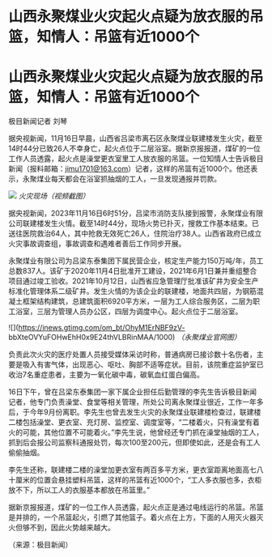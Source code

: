 # 山西永聚煤业火灾起火点疑为放衣服的吊篮，知情人：吊篮有近1000个

# 山西永聚煤业火灾起火点疑为放衣服的吊篮，知情人：吊篮有近1000个

极目新闻记者 刘琴

据央视新闻，11月16日早晨，山西省吕梁市离石区永聚煤业联建楼发生火灾，截至14时44分已致26人不幸身亡，起火点位于二层浴室。据新京报报道，煤矿的一位工作人员透露，起火点是澡堂更衣室里工人放衣服的吊篮。一位知情人士告诉极目新闻（报料邮箱：jimu1701@163.com）记者，这样的吊篮有近1000个。他还表示，永聚煤业每天都会在浴室抓抽烟的工人，一旦发现通报并罚款。

![](https://inews.gtimg.com/om_bt/OQyYIh5tP65ZRpXF8JBNZ0bBe63CsqyKG5cJgzvWjcXrEAA/1000)
_火灾现场（视频截图）_

据央视新闻，2023年11月16日6时51分，吕梁市消防支队接到报警，永聚煤业有限公司联建楼发生火情。截至14时44分，现场火势已扑灭，搜救工作基本结束。已送往医院救治64人，其中抢救无效死亡26人，住院治疗38人。山西省政府已成立火灾事故调查组，事故调查和遇难者善后工作同步开展。

永聚煤业有限公司为吕梁东泰集团下属民营企业，核定生产能力150万吨/年，员工总数837人。该矿于2020年11月4日批准开工建设，2021年6月1日兼并重组整合项目通过竣工验收。2021年10月12日，山西省应急管理厅批准该矿井为安全生产标准化管理体系二级矿井。发生火情的为该企业的联建楼，地面共四层，为钢筋混凝土框架结构建筑，总建筑面积6920平方米，一层为工人综合服务区，二层为职工浴室，三层为管理人员办公区，四层为调度中心。起火点位于二层浴室。

![](https://inews.gtimg.com/om_bt/OhyM1ErNBF9zV-
bbXteOVYuFOHwEhH0x9E24thVLBRinMAA/1000) _（永聚煤业官网图）_

负责此次火灾的医疗处置人员接受媒体采访时称，普通病房已接诊数十名伤者，主要是吸入有害气体，出现恶心、呕吐、胸部不适等症状。目前，该院重症监护室已收治7名重症患者，主要为一氧化碳中毒，碳氧血红蛋白偏高。

16日下午，曾在吕梁东泰集团一家下属企业担任后勤管理的李先生告诉极目新闻记者，他专门负责澡堂、食堂等相关管理，所处公司离永聚煤业很近，工作一年多后，于今年9月份离职。李先生也曾去发生火灾的永聚煤业联建楼检查过，联建楼二楼包括澡堂、更衣室、充灯房、监控室、调度室等，“二楼着火，只有澡堂有着火的可能，其他位置不可能着火。”李先生说，他曾经还专门抓在澡堂抽烟的工人，抓到后会报公司监察科通报处罚，每次100至200元，但即使如此，还是会有工人偷偷抽烟。

李先生还称，联建楼二楼的澡堂加更衣室有两百多平方米，更衣室距离地面高七八十厘米的位置会悬挂塑料吊篮，这样的吊篮有近1000个，“工人多衣服也多，衣柜放不下，所以工人的衣服基本都放在吊篮里。”

据新京报报道，煤矿的一位工作人员透露，起火点正是通过电线运行的吊篮。吊篮是并排的，一个吊篮起火，引燃了其他篮子。着火点在上方，下面的人用灭火器灭火但够不到，因此火势越来越大。

（来源：极目新闻）


